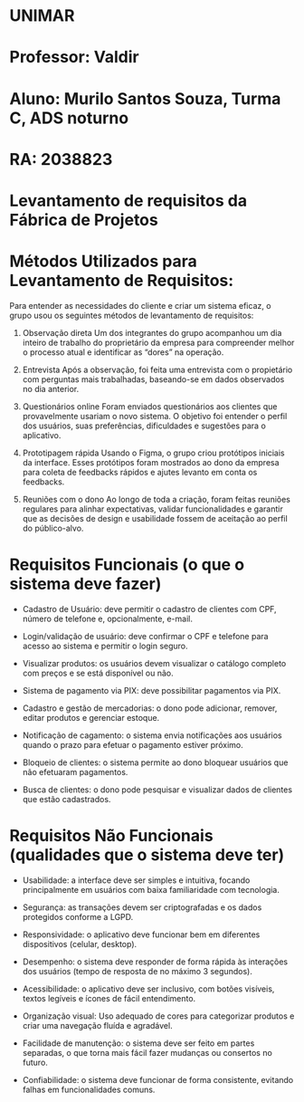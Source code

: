 
# UNIMAR
# Professor: Valdir
# Aluno: Murilo Santos Souza, Turma C, ADS noturno
# RA: 2038823

# Levantamento de requisitos da Fábrica de Projetos
# Métodos Utilizados para Levantamento de Requisitos:
Para entender as necessidades do cliente e criar um sistema eficaz, o grupo usou os seguintes métodos de levantamento de requisitos:

1. Observação direta
Um dos integrantes do grupo acompanhou um dia inteiro de trabalho do proprietário da empresa para compreender melhor o processo atual e identificar as “dores” na operação.

2. Entrevista
Após a observação, foi feita uma entrevista com o propietário com perguntas mais trabalhadas, baseando-se em dados observados no dia anterior.

3. Questionários online 
Foram enviados questionários aos clientes que provavelmente usariam o novo sistema. O objetivo foi entender o perfil dos usuários, suas preferências, dificuldades e sugestões para o aplicativo.

4. Prototipagem rápida
Usando o Figma, o grupo criou protótipos iniciais da interface. Esses protótipos foram mostrados ao dono da empresa para coleta de feedbacks rápidos e ajutes levanto em conta os feedbacks.

5. Reuniões com o dono
Ao longo de toda a criação, foram feitas reuniões regulares para alinhar expectativas, validar funcionalidades e garantir que as decisões de design e usabilidade fossem de aceitação ao perfil do público-alvo.
# Requisitos Funcionais (o que o sistema deve fazer)
- Cadastro de Usuário: deve permitir o cadastro de clientes com CPF, número de telefone e, opcionalmente, e-mail.

- Login/validação de usuário: deve confirmar o CPF e telefone para acesso ao sistema e permitir o login seguro.

- Visualizar produtos: os usuários devem visualizar o catálogo completo com preços e se está disponível ou não.

- Sistema de pagamento via PIX: deve possibilitar pagamentos via PIX.

- Cadastro e gestão de mercadorias: o dono pode adicionar, remover, editar produtos e gerenciar estoque.

- Notificação de cagamento: o sistema envia notificações aos usuários quando o prazo para efetuar o pagamento estiver próximo.

- Bloqueio de clientes: o sistema permite ao dono bloquear usuários que não efetuaram pagamentos.

- Busca de clientes: o dono pode pesquisar e visualizar dados de clientes que estão cadastrados.

 # Requisitos Não Funcionais (qualidades que o sistema deve ter)
- Usabilidade: a interface deve ser simples e intuitiva, focando principalmente em usuários com baixa familiaridade com tecnologia.

- Segurança: as transações devem ser criptografadas e os dados protegidos conforme a LGPD.

- Responsividade: o aplicativo deve funcionar bem em diferentes dispositivos (celular, desktop).

- Desempenho: o sistema deve responder de forma rápida às interações dos usuários (tempo de resposta de no máximo 3 segundos).

- Acessibilidade: o aplicativo deve ser inclusivo, com botões visíveis, textos legíveis e ícones de fácil entendimento.

- Organização visual: Uso adequado de cores para categorizar produtos e criar uma navegação fluída e agradável.

- Facilidade de manutenção: o sistema deve ser feito em partes separadas, o que torna mais fácil fazer mudanças ou consertos no futuro.

- Confiabilidade: o sistema deve funcionar de forma consistente, evitando falhas em funcionalidades comuns.
